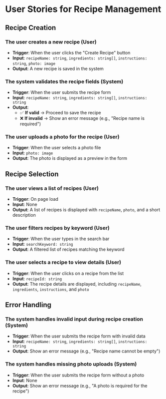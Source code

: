 # User Stories for Recipe Management

## Recipe Creation

### The user creates a new recipe (User)
  - **Trigger**: When the user clicks the "Create Recipe" button
  - **Input**: `recipeName: string`, `ingredients: string[]`, `instructions: string`, `photo: image`
  - **Output**: A new recipe is saved in the system

### The system validates the recipe fields (System)
  - **Trigger**: When the user submits the recipe form
  - **Input**: `recipeName: string`, `ingredients: string[]`, `instructions: string`
  - **Output**:
    - ✅ **If valid** → Proceed to save the recipe
    - ❌ **If invalid** → Show an error message (e.g., "Recipe name is required")

### The user uploads a photo for the recipe (User)
  - **Trigger**: When the user selects a photo file
  - **Input**: `photo: image`
  - **Output**: The photo is displayed as a preview in the form

## Recipe Selection

### The user views a list of recipes (User)
  - **Trigger**: On page load
  - **Input**: None
  - **Output**: A list of recipes is displayed with `recipeName`, `photo`, and a short description

### The user filters recipes by keyword (User)
  - **Trigger**: When the user types in the search bar
  - **Input**: `searchKeyword: string`
  - **Output**: A filtered list of recipes matching the keyword

### The user selects a recipe to view details (User)
  - **Trigger**: When the user clicks on a recipe from the list
  - **Input**: `recipeId: string`
  - **Output**: The recipe details are displayed, including `recipeName`, `ingredients`, `instructions`, and `photo`

## Error Handling

### The system handles invalid input during recipe creation (System)
  - **Trigger**: When the user submits the recipe form with invalid data
  - **Input**: `recipeName: string`, `ingredients: string[]`, `instructions: string`
  - **Output**: Show an error message (e.g., "Recipe name cannot be empty")

### The system handles missing photo uploads (System)
  - **Trigger**: When the user submits the recipe form without a photo
  - **Input**: None
  - **Output**: Show an error message (e.g., "A photo is required for the recipe")